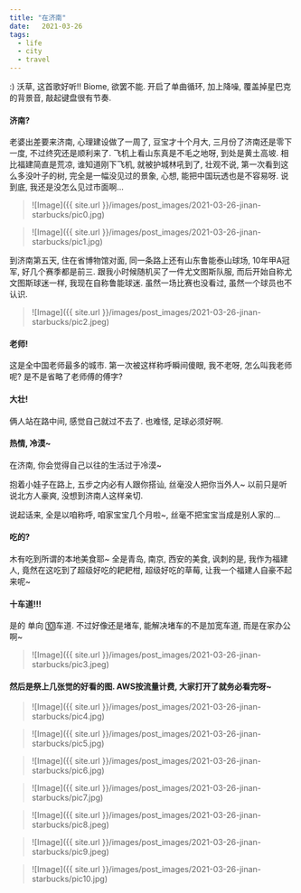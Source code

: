 ```yaml
---
title: "在济南"
date:   2021-03-26
tags:
  - life
  - city
  - travel
---
```


:)
沃草, 这首歌好听!!
Biome, 欲罢不能. 开启了单曲循环, 加上降噪, 覆盖掉星巴克的背景音, 敲起键盘很有节奏.

#### 济南?

老婆出差要来济南, 心理建设做了一周了, 豆宝才十个月大, 三月份了济南还是零下一度, 不过终究还是顺利来了. 飞机上看山东真是不毛之地呀, 到处是黄土高坡. 相比福建简直是荒凉, 谁知道刚下飞机, 就被护城林吼到了, 壮观不说, 第一次看到这么多没叶子的树, 完全是一幅没见过的景象, 心想, 能把中国玩透也是不容易呀. 说到底, 我还是没怎么见过市面啊...

> ![Image]({{ site.url }}/images/post_images/2021-03-26-jinan-starbucks/pic0.jpg)
 
> ![Image]({{ site.url }}/images/post_images/2021-03-26-jinan-starbucks/pic1.jpg)

到济南第五天, 住在省博物馆对面, 同一条路上还有山东鲁能泰山球场, 10年甲A冠军, 好几个赛季都是前三. 跟我小时候随机买了一件尤文图斯队服, 而后开始自称尤文图斯球迷一样, 我现在自称鲁能球迷. 虽然一场比赛也没看过, 虽然一个球员也不认识.

> ![Image]({{ site.url }}/images/post_images/2021-03-26-jinan-starbucks/pic2.jpeg)

#### 老师!

这是全中国老师最多的城市. 第一次被这样称呼瞬间傻眼, 我不老呀, 怎么叫我老师呢? 是不是省略了老师傅的傅字?

#### 大壮!

俩人站在路中间, 感觉自己就过不去了. 也难怪, 足球必须好啊.

#### 热情, 冷漠~

在济南, 你会觉得自己以往的生活过于冷漠~

抱着小娃子在路上, 五步之内必有人跟你搭讪, 丝毫没人把你当外人~ 以前只是听说北方人豪爽, 没想到济南人这样亲切.

说起话来, 全是以咱称呼, 咱家宝宝几个月啦~, 丝毫不把宝宝当成是别人家的...

#### 吃的?

木有吃到所谓的本地美食耶~ 全是青岛, 南京, 西安的美食, 讽刺的是, 我作为福建人, 竟然在这吃到了超级好吃的耙耙柑, 超级好吃的草莓, 让我一个福建人自豪不起来呢~

#### 十车道!!!

是的 单向 🔟️车道. 不过好像还是堵车, 能解决堵车的不是加宽车道, 而是在家办公啊~

> ![Image]({{ site.url }}/images/post_images/2021-03-26-jinan-starbucks/pic3.jpeg)

#### 然后是祭上几张觉的好看的图. AWS按流量计费, 大家打开了就务必看完呀~

> ![Image]({{ site.url }}/images/post_images/2021-03-26-jinan-starbucks/pic4.jpg)

> ![Image]({{ site.url }}/images/post_images/2021-03-26-jinan-starbucks/pic5.jpg)

> ![Image]({{ site.url }}/images/post_images/2021-03-26-jinan-starbucks/pic6.jpg)

> ![Image]({{ site.url }}/images/post_images/2021-03-26-jinan-starbucks/pic7.jpg)

> ![Image]({{ site.url }}/images/post_images/2021-03-26-jinan-starbucks/pic8.jpeg)

> ![Image]({{ site.url }}/images/post_images/2021-03-26-jinan-starbucks/pic9.jpeg)

> ![Image]({{ site.url }}/images/post_images/2021-03-26-jinan-starbucks/pic10.jpg)